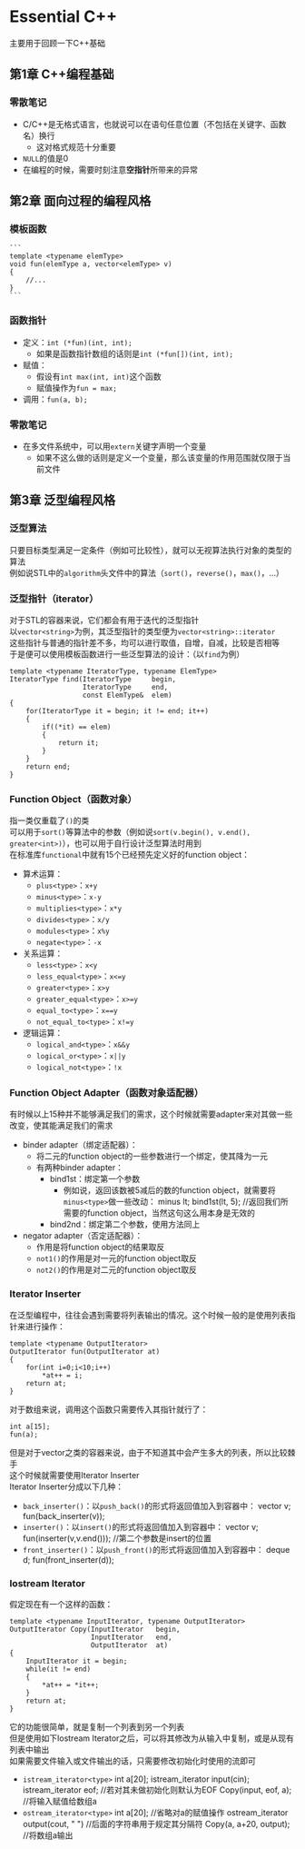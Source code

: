 # Essential C++

主要用于回顾一下C++基础

## 第1章 C++编程基础

### 零散笔记

+ C/C++是无格式语言，也就说可以在语句任意位置（不包括在关键字、函数名）换行
	+ 这对格式规范十分重要
+ `NULL`的值是0
+ 在编程的时候，需要时刻注意**空指针**所带来的异常

## 第2章 面向过程的编程风格

### 模板函数
	```
	template <typename elemType>
	void fun(elemType a, vector<elemType> v)
	{
		//...
	}
	```
### 函数指针
+ 定义：`int (*fun)(int, int);`
	+ 如果是函数指针数组的话则是`int (*fun[])(int, int);`
+ 赋值：
	+ 假设有`int max(int, int)`这个函数
	+ 赋值操作为`fun = max;`
+ 调用：`fun(a, b);`

### 零散笔记

+ 在多文件系统中，可以用`extern`关键字声明一个变量
	+ 如果不这么做的话则是定义一个变量，那么该变量的作用范围就仅限于当前文件

## 第3章 泛型编程风格

### 泛型算法

只要目标类型满足一定条件（例如可比较性），就可以无视算法执行对象的类型的算法  
例如说STL中的`algorithm`头文件中的算法（`sort()`，`reverse()`，`max()`，...）

### 泛型指针（iterator）
对于STL的容器来说，它们都会有用于迭代的泛型指针  
以`vector<string>`为例，其泛型指针的类型便为`vector<string>::iterator`  
这些指针与普通的指针差不多，均可以进行取值，自增，自减，比较是否相等  
于是便可以使用模板函数进行一些泛型算法的设计：（以`find`为例）  

	template <typename IteratorType, typename ElemType>
	IteratorType find(IteratorType     begin, 
		              IteratorType     end, 
		              const ElemType&  elem)
	{
		for(IteratorType it = begin; it != end; it++)
		{
			if((*it) == elem)
			{
				return it;
			}
		}
		return end;
	}

### Function Object（函数对象）  

指一类仅重载了`()`的类  
可以用于`sort()`等算法中的参数（例如说`sort(v.begin(), v.end(), greater<int>)`），也可以用于自行设计泛型算法时用到  
在标准库`functional`中就有15个已经预先定义好的function object：  
+ 算术运算：
	+ `plus<type>`：`x+y`
	+ `minus<type>`：`x-y`
	+ `multiplies<type>`：`x*y`
	+ `divides<type>`：`x/y`
	+ `modules<type>`：`x%y`
	+ `negate<type>`：`-x`
+ 关系运算：
	+ `less<type>`：`x<y`
	+ `less_equal<type>`：`x<=y`
	+ `greater<type>`：`x>y`
	+ `greater_equal<type>`：`x>=y`
	+ `equal_to<type>`：`x==y`
	+ `not_equal_to<type>`：`x!=y`
+ 逻辑运算：
	+ `logical_and<type>`：`x&&y`
	+ `logical_or<type>`：`x||y`
	+ `logical_not<type>`：`!x`


### Function Object Adapter（函数对象适配器）  

有时候以上15种并不能够满足我们的需求，这个时候就需要adapter来对其做一些改变，使其能满足我们的需求  
+ binder adapter（绑定适配器）：
	+ 将二元的function object的一些参数进行一个绑定，使其降为一元
	+ 有两种binder adapter：
		+ bind1st：绑定第一个参数
			+ 例如说，返回该数被5减后的数的function object，就需要将`minus<type>`做一些改动：
					minus<int> lt;
					bind1st(lt, 5);	//返回我们所需要的function object，当然这句这么用本身是无效的
		+ bind2nd：绑定第二个参数，使用方法同上
+ negator adapter（否定适配器）：
	+ 作用是将function object的结果取反
	+ `not1()`的作用是对一元的function object取反
	+ `not2()`的作用是对二元的function object取反

### Iterator Inserter  

在泛型编程中，往往会遇到需要将列表输出的情况。这个时候一般的是使用列表指针来进行操作：

	template <typename OutputIterator>
	OutputIterator fun(OutputIterator at)
	{
		for(int i=0;i<10;i++)
			*at++ = i;
		return at;
	}

对于数组来说，调用这个函数只需要传入其指针就行了：

	int a[15];
	fun(a);

但是对于vector之类的容器来说，由于不知道其中会产生多大的列表，所以比较棘手  
这个时候就需要使用Iterator Inserter  
Iterator Inserter分成以下几种：
+ `back_inserter()`：以`push_back()`的形式将返回值加入到容器中：
		vector<int> v;
		fun(back_inserter(v));
+ `inserter()`：以`insert()`的形式将返回值加入到容器中：
		vector<int> v;
		fun(inserter(v,v.end()));	//第二个参数是insert的位置
+ `front_inserter()`：以`push_front()`的形式将返回值加入到容器中：
		deque<int> d;
		fun(front_inserter(d));


### Iostream Iterator  

假定现在有一个这样的函数：

	template <typename InputIterator, typename OutputIterator>
	OutputIterator Copy(InputIterator   begin,
	                    InputIterator   end,
	                    OutputIterator  at)
	{
		InputIterator it = begin;
		while(it != end)
		{
			*at++ = *it++;
		}
		return at;
	}

它的功能很简单，就是复制一个列表到另一个列表  
但是使用如下Iostream Iterator之后，可以将其修改为从输入中复制，或是从现有列表中输出  
如果需要文件输入或文件输出的话，只需要修改初始化时使用的流即可
+ `istream_iterator<type>`
		int a[20];
		istream_iterator<int> input(cin);
		istream_iterator<int> eof;	//若对其未做初始化则默认为EOF
		Copy(input, eof, a);	//将输入赋值给数组a
+ `ostream_iterator<type>`
		int a[20];
		//省略对a的赋值操作
		ostream_iterator<int> output(cout, " ")	//后面的字符串用于规定其分隔符
		Copy(a, a+20, output);	//将数组a输出
